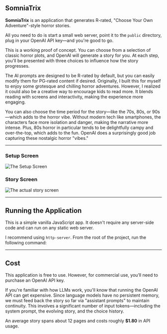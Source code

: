 ## **SomniaTrix**

**SomniaTrix** is an application that generates R-rated, "Choose Your Own Adventure"-style horror stories.

All you need to do is start a small web server, point it to the `public` directory, plug in your OpenAI API key—and you're good to go.

This is a working proof of concept. You can choose from a selection of classic horror plots, and OpenAI will generate a story for you. At each step, you'll be presented with three choices to influence how the story progresses.

The AI prompts are designed to be R-rated by default, but you can easily modify them for PG-rated content if desired. Originally, I built this for myself to enjoy some grotesque and chilling horror adventures. However, I realized it could also be a creative way to encourage kids to read more. It blends reading with screens and interactivity, making the experience more engaging.

You can also choose the time period for the story—like the 70s, 80s, or 90s—which adds to the horror vibe. Without modern tech like smartphones, the characters face more isolation and danger, making the narrative more intense. Plus, 80s horror in particular tends to be delightfully campy and over-the-top, which adds to the fun. OpenAI does a surprisingly good job capturing these nostalgic horror "vibes."

---

### **Setup Screen**  
![The Setup Screen](images/pic1.png "Setup Screen")

### **Story Screen**  
![The actual story screen](./images/pic2.png "Story Screen")

---

## **Running the Application**

This is a simple vanilla JavaScript app. It doesn't require any server-side code and can run on any static web server.

I recommend using `http-server`. From the root of the project, run the following command:


---

## **Cost**

This application is free to use. However, for commercial use, you’ll need to purchase an OpenAI API key.

If you're familiar with how LLMs work, you'll know that running the OpenAI API can get expensive. Since language models have no persistent memory, we must feed back the story so far via "assistant prompts" to maintain continuity. This involves a significant number of input tokens—including the system prompt, the evolving story, and the choice history.

An average story spans about 12 pages and costs roughly **$1.80** in API usage.
